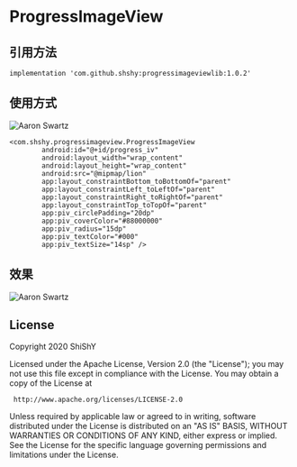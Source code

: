 # ProgressImageView
## 引用方法   
```implementation 'com.github.shshy:progressimageviewlib:1.0.2'```  
## 使用方式  
![Aaron Swartz](https://github.com/ShshyDevooo/ProgressImageView/blob/master/images/usage.png)
```
<com.shshy.progressimageview.ProgressImageView
        android:id="@+id/progress_iv"
        android:layout_width="wrap_content"
        android:layout_height="wrap_content"
        android:src="@mipmap/lion"
        app:layout_constraintBottom_toBottomOf="parent"
        app:layout_constraintLeft_toLeftOf="parent"
        app:layout_constraintRight_toRightOf="parent"
        app:layout_constraintTop_toTopOf="parent"
        app:piv_circlePadding="20dp"
        app:piv_coverColor="#88000000"
        app:piv_radius="15dp"
        app:piv_textColor="#000"
        app:piv_textSize="14sp" />
```  
## 效果  
![Aaron Swartz](https://github.com/ShshyDevooo/ProgressImageView/blob/master/images/effect.jpg)  
## License
  Copyright 2020 ShiShY

   Licensed under the Apache License, Version 2.0 (the "License");
   you may not use this file except in compliance with the License.
   You may obtain a copy of the License at

     http://www.apache.org/licenses/LICENSE-2.0

   Unless required by applicable law or agreed to in writing, software
   distributed under the License is distributed on an "AS IS" BASIS,
   WITHOUT WARRANTIES OR CONDITIONS OF ANY KIND, either express or implied.
   See the License for the specific language governing permissions and
   limitations under the License.
